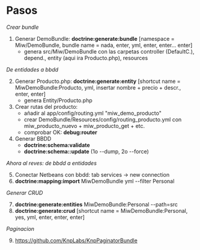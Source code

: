 Pasos
===========

_Crear bundle_

1. Generar DemoBundle: **doctrine:generate:bundle** [namespace = Miw/DemoBundle, bundle name = nada, enter, yml, enter, enter... enter]
    * genera src/Miw/DemoBundle con las carpetas controller (DefaultC.), depend., entity (aqui ira Producto.php), resources

_De entidades a bbdd_

2. Generar Producto.php: **doctrine:generate:entity** [shortcut name = MiwDemoBundle:Producto, yml, insertar nombre + precio + descr., enter, enter]
    * genera  Entity/Producto.php
3. Crear rutas del producto:
    * añadir al app/config/routing.yml "miw_demo_producto"
    * crear DemoBundle/Resources/config/routing_producto.yml con miw_producto_nuevo + miw_producto_get + etc.
    * comprobar OK: **debug:router**
4. Generar BBDD
    * **doctrine:schema:validate**
    * **doctrine:schema::update** (1o --dump, 2o --force)

_Ahora al reves: de bbdd a entidades_

5. Conectar Netbeans con bbdd: tab services -> new connection
6. **doctrine:mapping:import** MiwDemoBundle yml --filter Personal

_Generar CRUD_

7. **doctrine:generate:entities** MiwDemoBundle:Personal --path=src
8. **doctrine:generate:crud** [shortcut name = MiwDemoBundle:Personal,  yes, yml, enter, enter, enter]

_Paginacion_

9. https://github.com/KnpLabs/KnpPaginatorBundle

